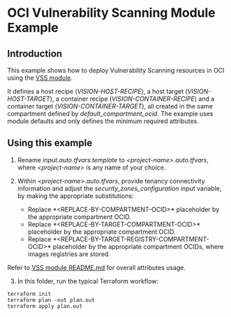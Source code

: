 # OCI Vulnerability Scanning Module Example

## Introduction

This example shows how to deploy Vulnerability Scanning resources in OCI using the [VSS module](https://github.com/oracle-quickstart/terraform-oci-cis-landing-zone-security/tree/main/vss).

It defines a host recipe (*VISION-HOST-RECIPE*), a host target (*VISION-HOST-TARGET*), a container recipe (*VISION-CONTAINER-RECIPE*) and a container target (*VISION-CONTAINER-TARGET*), all created in the same compartment defined by *default_compartment_ocid*. The example uses module defaults and only defines the minimum required attributes.

## Using this example
1. Rename *input.auto.tfvars.template* to *\<project-name\>.auto.tfvars*, where *\<project-name\>* is any name of your choice.

2. Within *\<project-name\>.auto.tfvars*, provide tenancy connectivity information and adjust the *security_zones_configuration* input variable, by making the appropriate substitutions:
   - Replace \*<REPLACE-BY-COMPARTMENT-OCID\>* placeholder by the appropriate compartment OCID. 
   - Replace \*<REPLACE-BY-TARGET-COMPARTMENT-OCID\>* placeholder by the appropriate compartment OCID. 
   - Replace \*<REPLACE-BY-TARGET-REGISTRY-COMPARTMENT-OCID\>* placeholder by the appropriate compartment OCIDs, where images registries are stored.

Refer to [VSS module README.md](../../README.md) for overall attributes usage.

3. In this folder, run the typical Terraform workflow:
```
terraform init
terraform plan -out plan.out
terraform apply plan.out
```
